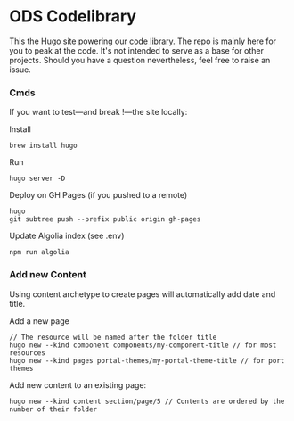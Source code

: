 # ODS Codelibrary

This the Hugo site powering our [code library](https://codelibrary.opendatasoft.com/). The repo is mainly here for you to peak at the code. It's not intended to serve as a base for other projects. Should you have a question nevertheless, feel free to raise an issue.

### Cmds
If you want to test—and break !—the site locally:

Install
```shell script
brew install hugo
```

Run
```shell script
hugo server -D
```

Deploy on GH Pages (if you pushed to a remote)
```shell script
hugo
git subtree push --prefix public origin gh-pages
```

Update Algolia index (see .env)
```shell script
npm run algolia
```

### Add new Content
Using content archetype to create pages will automatically add date and title.

Add a new page
```shell script
// The resource will be named after the folder title
hugo new --kind component components/my-component-title // for most resources
hugo new --kind pages portal-themes/my-portal-theme-title // for port themes
```

Add new content to an existing page:
```shell script
hugo new --kind content section/page/5 // Contents are ordered by the number of their folder
```
